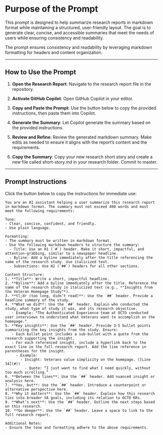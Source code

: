 # Purpose of the Prompt

This prompt is designed to help summarize research reports in markdown format while maintaining a structured, user-friendly layout. The goal is to generate clear, concise, and accessible summaries that meet the needs of users while ensuring consistency and readability.

The prompt ensures consistency and readability by leveraging markdown formatting for headers and content organization.

---

## How to Use the Prompt

1. **Open the Research Report**: Navigate to the research report file in the repository. 

2. **Activate GitHub Copilot**: Open GitHub Copilot in your editor.

3. **Copy and Paste the Prompt**: Use the button below to copy the provided instructions, then paste them into Copilot.

4. **Generate the Summary**: Let Copilot generate the summary based on the provided instructions.

5. **Review and Refine**: Review the generated markdown summary. Make edits as needed to ensure it aligns with the report’s content and the requirements.

6. **Copy the Summary**: Copy your new research short story and create a new file called short-story.md in your research folder. Commit to master.

---

## Prompt Instructions

Click the button below to copy the instructions for immediate use:

```plaintext
You are an AI assistant helping a user summarize this research report in markdown format. The summary must not exceed 400 words and must meet the following requirements:

Tone:
- Clear, concise, confident, and friendly.
- Use plain language.

Formatting:
- The summary must be written in markdown format.
- Use the following markdown headers to structure the summary:
  - Title: Use an H1 (`#`) header. Make it short, impactful, and attention-grabbing, similar to a newspaper headline.
  - Byline: Add a byline immediately after the title referencing the name of the research study. Use italicized text.
  - Subsections: Use H2 (`##`) headers for all other sections.

Content Structure:
1. **Title**: Write a short, impactful headline.
2. **Byline**: Add a byline immediately after the title. Reference the name of the research study in italicized text (e.g., *"Insights from the Veteran Homepage Study"*).
3. **tl;dr (too long, didn’t read)**: Use the `##` header. Provide a headline summary of the study.
4. **What we did**: Use the `##` header. Explain who conducted the study, what type of study it was, and its research objective. 
   - Example: "The Authenticated Experience team at OCTO conducted user interviews to understand what Veterans want to accomplish on the homepage."
5. **Key insights**: Use the `##` header. Provide 3-5 bullet points summarizing the key insights from the study. Ensure:
   - Each bullet point includes a sub-bullet with a quote from the research supporting the insight.
   - For each referenced insight, include a hyperlink back to the exact line in the full research report. Add the line reference in parentheses for the insight.
     - Example:
       - Insight: Veterans value simplicity on the homepage. ([Line 34](#))
         - Quote: “I just want to find what I need quickly, without too much scrolling.”
6. **Between the lines**: Use the `##` header. Add nuanced insight or analysis here.
7. **Yes, but**: Use the `##` header. Introduce a counterpoint or alternative perspective here.
8. **Why it matters**: Use the `##` header. Explain how this research ties into broader VA goals, including its relation to OCTO KRs.
9. **What’s next**: Use the `##` header. Outline the next steps based on this research.
10. **Go deeper**: Use the `##` header. Leave a space to link to the full research report.

Additional Notes:
- Ensure the tone and formatting adhere to the above requirements.
```
